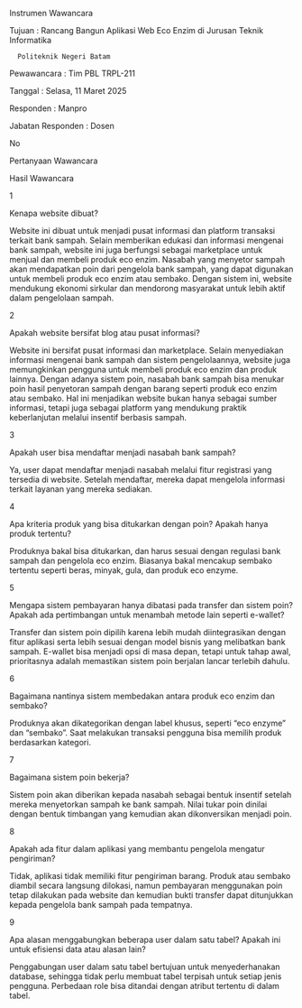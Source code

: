 Instrumen Wawancara 

 

Tujuan			: Rancang Bangun Aplikasi Web Eco Enzim di Jurusan Teknik Informatika  

  	  Politeknik Negeri Batam				 

Pewawancara		: Tim PBL TRPL-211		 

Tanggal			: Selasa, 11 Maret 2025	 

Responden		: Manpro 

Jabatan Responden	: Dosen 	 

 

No 
	

Pertanyaan Wawancara 
	

Hasil Wawancara 

1 
	

Kenapa website dibuat? 
	

Website ini dibuat untuk menjadi pusat informasi dan platform transaksi terkait bank sampah. Selain memberikan edukasi dan informasi mengenai bank sampah, website ini juga berfungsi sebagai marketplace untuk menjual dan membeli produk eco enzim. Nasabah yang menyetor sampah akan mendapatkan poin dari pengelola bank sampah, yang dapat digunakan untuk membeli produk eco enzim atau sembako. Dengan sistem ini, website mendukung ekonomi sirkular dan mendorong masyarakat untuk lebih aktif dalam pengelolaan sampah. 

2 
	

Apakah website bersifat blog atau pusat informasi? 
	

Website ini bersifat pusat informasi dan marketplace. Selain menyediakan informasi mengenai bank sampah dan sistem pengelolaannya, website juga memungkinkan pengguna untuk membeli produk eco enzim dan produk lainnya. Dengan adanya sistem poin, nasabah bank sampah bisa menukar poin hasil penyetoran sampah dengan barang seperti produk eco enzim atau sembako. Hal ini menjadikan website bukan hanya sebagai sumber informasi, tetapi juga sebagai platform yang mendukung praktik keberlanjutan melalui insentif berbasis sampah. 

3 
	

Apakah user bisa mendaftar menjadi nasabah bank sampah? 
	

Ya, user dapat mendaftar menjadi nasabah melalui fitur registrasi yang tersedia di website. Setelah mendaftar, mereka dapat mengelola informasi terkait layanan yang mereka sediakan. 

4 
	

Apa kriteria produk yang bisa ditukarkan dengan poin? Apakah hanya produk tertentu? 
	

Produknya bakal bisa ditukarkan, dan harus sesuai dengan regulasi bank sampah dan pengelola eco enzim. Biasanya bakal mencakup sembako tertentu seperti beras, minyak, gula, dan produk eco enzyme. 

5 
	

Mengapa sistem pembayaran hanya dibatasi pada transfer dan sistem poin? Apakah ada pertimbangan untuk menambah metode lain seperti e-wallet? 
	

Transfer dan sistem poin dipilih karena lebih mudah diintegrasikan dengan fitur aplikasi serta lebih sesuai dengan model bisnis yang melibatkan bank sampah. E-wallet bisa menjadi opsi di masa depan, tetapi untuk tahap awal, prioritasnya adalah memastikan sistem poin berjalan lancar terlebih dahulu. 

6 
	

Bagaimana nantinya sistem membedakan antara produk eco enzim dan sembako? 
	

Produknya akan dikategorikan dengan label khusus, seperti “eco enzyme” dan “sembako”. Saat melakukan transaksi pengguna bisa memilih produk berdasarkan kategori. 

7 
	

Bagaimana sistem poin bekerja? 
	

Sistem poin akan diberikan kepada nasabah sebagai bentuk insentif setelah mereka menyetorkan sampah ke bank sampah. Nilai tukar poin dinilai dengan bentuk timbangan yang kemudian akan dikonversikan menjadi poin. 

8 
	

Apakah ada fitur dalam aplikasi yang membantu pengelola mengatur pengiriman? 
	

Tidak, aplikasi tidak memiliki fitur pengiriman barang. Produk atau sembako diambil secara langsung dilokasi, namun pembayaran menggunakan poin tetap dilakukan pada website dan kemudian bukti transfer dapat ditunjukkan kepada pengelola bank sampah pada tempatnya. 

9 
	

Apa alasan menggabungkan beberapa user dalam satu tabel? Apakah ini untuk efisiensi data atau alasan lain? 
	

Penggabungan user dalam satu tabel bertujuan untuk menyederhanakan database, sehingga tidak perlu membuat tabel terpisah untuk setiap jenis pengguna. Perbedaan role bisa ditandai dengan atribut tertentu di dalam tabel. 

 